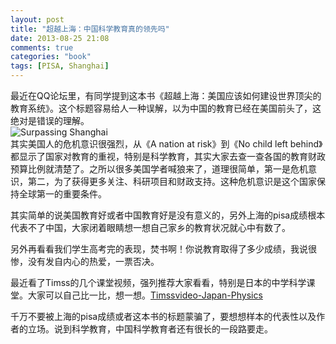 ```yaml
---
layout: post
title: "超越上海：中国科学教育真的领先吗"
date: 2013-08-25 21:08
comments: true
categories: "book"
tags: [PISA, Shanghai]
---
```

最近在QQ论坛里，有同学提到这本书《超越上海：美国应该如何建设世界顶尖的教育系统》。这个标题容易给人一种误解，以为中国的教育已经在美国前头了，这绝对是错误的理解。  
![Surpassing Shanghai](https://raw.github.com/lukezhg/Freyja/master/Surpassing-Shanghai.jpg)  
其实美国人的危机意识很强烈，从《A nation at risk》到《No child left behind》都显示了国家对教育的重视，特别是科学教育，其实大家去查一查各国的教育财政预算比例就清楚了。之所以很多美国学者喊狼来了，道理很简单，第一是危机意识，第二，为了获得更多关注、科研项目和财政支持。这种危机意识是这个国家保持全球第一的重要条件。  

其实简单的说美国教育好或者中国教育好是没有意义的，另外上海的pisa成绩根本代表不了中国，大家闭着眼睛想一想自己家乡的教育状况就心中有数了。  

另外再看看我们学生高考完的表现，焚书啊！你说教育取得了多少成绩，我说很惨，没有发自内心的热爱，一票否决。  

最近看了Timss的几个课堂视频，强列推荐大家看看，特别是日本的中学科学课堂。大家可以自己比一比，想一想。[Timssvideo-Japan-Physics](http://timssvideo.com/72)  

千万不要被上海的pisa成绩或者这本书的标题蒙骗了，要想想样本的代表性以及作者的立场。说到科学教育，中国科学教育者还有很长的一段路要走。  